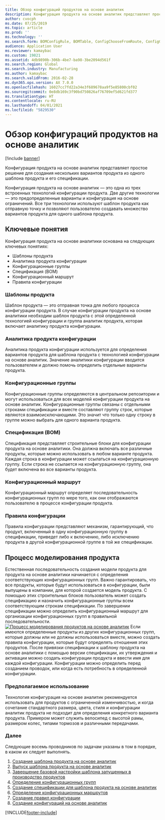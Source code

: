 ```yaml
---
title: Обзор конфигураций продуктов на основе аналитик
description: Конфигурация продукта на основе аналитик представляет простое решение для создания нескольких вариантов продукта из одного шаблона продукта и его спецификации.
author: cvocph
ms.date: 07/25/2019
ms.topic: article
ms.prod: ''
ms.technology: ''
ms.search.form: BOMConfigRule, BOMTable, ConfigChooseFromRoute, ConfigGroup, ConfigHierarchy, EcoResDimensionBasedConfiguration
audience: Application User
ms.reviewer: kamaybac
ms.custom: 19821
ms.assetid: 4db9890b-306b-4be7-ba98-3be2094d561f
ms.search.region: Global
ms.search.industry: Manufacturing
ms.author: kamaybac
ms.search.validFrom: 2016-02-28
ms.dyn365.ops.version: AX 7.0.0
ms.openlocfilehash: 16027cc7fd22a34e3f689678aa9f5e85800cbf02
ms.sourcegitcommit: 0e8db169c3f90bd750826af76709ef5d621fd377
ms.translationtype: HT
ms.contentlocale: ru-RU
ms.lasthandoff: 04/01/2021
ms.locfileid: "5829530"
---
```

# <a name="dimension-based-product-configuration-overview"></a>Обзор конфигураций продуктов на основе аналитик

[!include [banner](../includes/banner.md)]

Конфигурация продукта на основе аналитик представляет простое решение для создания нескольких вариантов продукта из одного шаблона продукта и его спецификации.

Конфигурация продукта на основе аналитик — это одна из трех встроенных технологий конфигурации продукта. Две другие технологии — это предопределенные варианты и конфигурация на основе ограничений. Все три технологии используют шаблон продукта как отправную точку и позволяют пользователю создавать множество вариантов продукта для одного шаблона продукта.

## <a name="key-concepts"></a>Ключевые понятия
Конфигурация продукта на основе аналитики основана на следующих ключевых понятиях:

-   Шаблоны продукта
-   Аналитика продукта конфигурации
-   Конфигурационные группы
-   Спецификация (BOM)
-   Конфигурационный маршрут
-   Правила конфигурации

### <a name="product-masters"></a>Шаблоны продукта

Шаблон продукта — это отправная точка для любого процесса конфигурации продукта. В случае конфигурации продукта на основе аналитики необходим шаблон продукта с этой определенной технологией конфигурации и группа аналитик продукта, которая включает аналитику продукта конфигурации.

### <a name="configuration-product-dimension"></a>Аналитика продукта конфигурации

Аналитика продукта конфигурации используется для определения вариантов продукта для шаблона продукта с технологией конфигурации на основе аналитик. Значение аналитики конфигурации вводится пользователем и должно помочь определить отдельные варианты продукта.

### <a name="configuration-groups"></a>Конфигурационные группы

Конфигурационные группы определяются в центральном репозитории и могут использоваться для всех моделей конфигурации продукта на основе аналитик. Конфигурационные группы связаны с отдельными строками спецификации и вместе составляют группу строк, которые являются взаимоисключающими. Это значит что только одну строку в группе можно выбрать для одного варианта продукта.

### <a name="bill-of-materials-bom"></a>Спецификация (BOM)

Спецификация представляет строительные блоки для конфигурации продукта на основе аналитики. Она должна включать все различные продукты, которые можно использовать в любом варианте продукта. Каждая строка в конфигурации может ссылаться на конфигурационную группу. Если строка не ссылается на конфигурационную группу, она будет включена во все варианты продукта.

### <a name="configuration-route"></a>Конфигурационный маршрут

Конфигурационный маршрут определяет последовательность конфигурационных групп по мере того, как они отображаются пользователю в процессе конфигурации продукта.

### <a name="configuration-rules"></a>Правила конфигурации

Правила конфигурации представляют механизм, гарантирующий, что продукт, включенный в одну конфигурационную группу в спецификации, приведет либо к включению, либо исключению продукта в другой конфигурационной группе в той же спецификации.

## <a name="product-modeling-process"></a>Процесс моделирования продукта
Естественная последовательность создания модели продукта для продукта на основе аналитики начинается с определения соответствующих конфигурационных групп. Важно гарантировать, что все продукты, которые будут использоваться в конфигурации, были выпущены в компании, для которой создается модель продукта. С помощью этих строительных блоков пользователь может создать спецификацию и назначить конфигурационные группы всем соответствующим строкам спецификации. По завершении спецификации можно определить конфигурационный маршрут для организации конфигурационных групп в правильной последовательности. [![Процесс моделирования продуктов на основе аналитик](./media/dimension-based-product-modeling-process-v1.png)](./media/dimension-based-product-modeling-process-v1.png) Если имеются определенные продукты из других конфигурационных групп, которые должны или не должны использоваться вместе, можно создать правила конфигурации, которые будут определять отношения этих продуктов. После привязки спецификации к шаблону продукта на основе аналитики с помощью версии спецификации, их утверждения и активации можно создать конфигурации продукта и ввести имя для каждой конфигурации. Конфигурации можно определить перед созданием проводок, или когда есть потребность в определенной конфигурации.

### <a name="suggested-use"></a>Предполагаемое использование

Технология конфигурация на основе аналитик рекомендуется использовать для продуктов с ограниченной изменчивостью, и когда сочетание стандартного размера, цвета, стиля и конфигурации аналитик продукта не подходит для определения конкретного варианта продукта. Примером может служить велосипед с высотой рамы, размером колес, типами тормозов и различными передачами.

### <a name="next-step"></a>Далее 

Следующие восемь проводников по задачам указаны в том в порядке, в каком их следует выполнять. 

1.  [Создание шаблона продукта на основе аналитик](tasks/create-dimension-based-product-master.md)
2.  [Выпуск шаблона продукта на основе аналитик](tasks/release-dimension-based-product-master.md)
3.  [Завершение базовой настройки шаблона запущенных в производство продуктов](tasks/complete-basic-setup-released-product-master.md)
4.  [Определение конфигурационных групп](tasks/define-configuration-groups.md)
5.  [Создание спецификации для шаблона продукта на основе аналитик](tasks/create-bill-materials-dimension-based-product-master.md)
6.  [Определение конфигурационных маршрутов](tasks/define-configuration-route.md)
7.  [Создание правил конфигурации](tasks/create-configuration-rules.md)
8.  [Создание конфигураций на основе аналитик](tasks/create-dimension-based-configurations.md)



[!INCLUDE[footer-include](../../includes/footer-banner.md)]